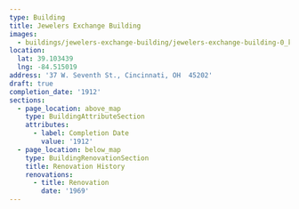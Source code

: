 ```yaml
---
type: Building
title: Jewelers Exchange Building
images:
  - buildings/jewelers-exchange-building/jewelers-exchange-building-0_kun73u
location:
  lat: 39.103439
  lng: -84.515019
address: '37 W. Seventh St., Cincinnati, OH  45202'
draft: true
completion_date: '1912'
sections:
  - page_location: above_map
    type: BuildingAttributeSection
    attributes:
      - label: Completion Date
        value: '1912'
  - page_location: below_map
    type: BuildingRenovationSection
    title: Renovation History
    renovations:
      - title: Renovation
        date: '1969'
---
```

